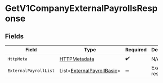 # GetV1CompanyExternalPayrollsResponse


## Fields

| Field                                                                         | Type                                                                          | Required                                                                      | Description                                                                   |
| ----------------------------------------------------------------------------- | ----------------------------------------------------------------------------- | ----------------------------------------------------------------------------- | ----------------------------------------------------------------------------- |
| `HttpMeta`                                                                    | [HTTPMetadata](../../Models/Components/HTTPMetadata.md)                       | :heavy_check_mark:                                                            | N/A                                                                           |
| `ExternalPayrollList`                                                         | List<[ExternalPayrollBasic](../../Models/Components/ExternalPayrollBasic.md)> | :heavy_minus_sign:                                                            | Example response                                                              |